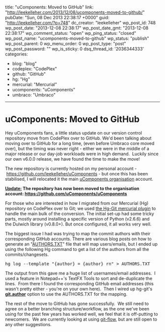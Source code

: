 title: "uComponents: Moved to GitHub"
link: "http://leekelleher.com/2013/12/08/ucomponents-moved-to-github/"
pubDate: "Sun, 08 Dec 2013 22:38:17 +0000"
guid: "http://leekelleher.com/?p=748"
dc_creator: "leekelleher"
wp_post_id: 748
wp_post_date: "2013-12-08 22:38:17"
wp_post_date_gmt: "2013-12-08 22:38:17"
wp_comment_status: "open"
wp_ping_status: "closed"
wp_post_name: "ucomponents-moved-to-github"
wp_status: "publish"
wp_post_parent: 0
wp_menu_order: 0
wp_post_type: "post"
wp_post_password: ""
wp_is_sticky: 0
dsq_thread_id: '2036344333'
categories:
  - blog: "blog"
  - codeplex: "CodePlex"
  - github: "GitHub"
  - hg: "Hg"
  - mercurial: "Mercurial"
  - ucomponents: "uComponents"
  - umbraco: "Umbraco"

---

# uComponents: Moved to GitHub

Hey uComponents fans, a little status update on our version control repository move from CodePlex over to GitHub. We'd been talking about moving over to GitHub for a long time, (even before Umbraco core moved over), but the timing was never right - either we were in the middle of a major release or our day-job workloads were in high demand.  Luckily since our own v6.0.0 release, we have found the time to make the move!

The new repository is currently hosted on my personal account - <a href="https://github.com/leekelleher/uComponents">https://github.com/leekelleher/uComponents</a> - but once this has been stabilised, I will relocated it the main <a href="https://github.com/uComponents">uComponents organisation</a> account.

<strong><span style="text-decoration: underline;">Update:</span> The repository has now been moved to the organisation account: <a href="https://github.com/uComponents/uComponents">https://github.com/uComponents/uComponents</a></strong>

For those who are interested in how I migrated from our Mercurial (Hg) repository on CodePlex over to Git; we used <a href="http://hg-git.github.io/">the Hg-Git mercurial plugin</a> to handle the main bulk of the conversion. The initial set-up had some tricky parts, mostly around installing a specific version of Python (v2.6.6) and the Dulwich library (v0.8.0+). But once configured, it all works very well.

The biggest issue I had was trying to map the commit authors with their corresponding GitHub accounts. There are various blog posts on how to generate an "<a href="https://github.com/schacon/hg-git#gitauthors">AUTHORS.TXT</a>" file that will map users/emails, but I ended up using the following Hg command to get a list of the authors from all the commits/changesets.
<pre class="brush: bash; gutter: false">hg log --template &quot;{author} = {author} rn&quot; &gt; AUTHORS.TXT</pre>
The output from this gave me a huge list of usernames/email addresses.  I used a feature in Notepad++'s TextFX Tools to sort and de-duplicate the lines.  From there I found the corresponding GitHub email addresses (this wasn't pretty either - you're on your own here).  Then I wired up hg-git's <a href="https://github.com/schacon/hg-git#gitauthors"><strong>git.author</strong></a> option to use the AUTHORS.TXT for the mapping.

The rest of the move to GitHub has gone successfully.  We still need to agree on a better branching structure/workflow, as the one we've been using for the past few years has worked well, we feel that it is off-putting to newcomers.  We are currently looking at using <a href="http://nvie.com/posts/a-successful-git-branching-model/">git-flow</a>, but are still open to any other suggestions.